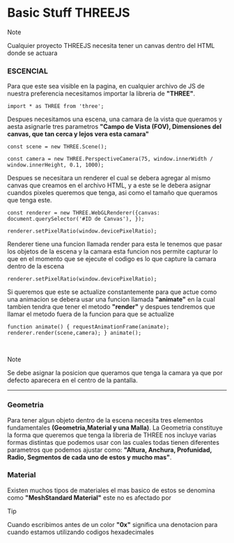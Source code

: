 # Basic Stuff THREEJS

> [!NOTE]
> Cualquier proyecto THREEJS necesita tener un canvas dentro del HTML donde se actuara 

### ESCENCIAL
Para que este sea visible en la pagina, en cualquier archivo de JS de nuestra preferencia necesitamos importar la libreria de **"THREE"**.

``` import * as THREE from 'three'; ```

Despues necesitamos una escena, una camara de la vista que queramos y aesta asignarle tres parametros **"Campo de Vista (FOV), Dimensiones del canvas, que tan cerca y lejos vera esta camara"**

``` const scene = new THREE.Scene();  ```

``` const camera = new THREE.PerspectiveCamera(75, window.innerWidth / window.innerHeight, 0.1, 1000); ```

Despues se necesitara un renderer el cual se debera agregar al mismo canvas que creamos en el archivo HTML, y a este se le debera asignar cuandos pixeles queremos que tenga, asi como el tamaño que queramos que tenga este.

``` const renderer = new THREE.WebGLRenderer({canvas: document.querySelector('#ID de Canvas'), }); ```

``` renderer.setPixelRatio(window.devicePixelRatio); ```

Renderer tiene una funcion llamada render para esta le tenemos que pasar los objetos de la escena y la camara esta funcion nos permite capturar lo que en el momento que se ejecute el codigo es lo que capture la camara dentro de la escena

``` renderer.setPixelRatio(window.devicePixelRatio); ```

Si queremos que este se actualize constantemente para que actue como una animacion se debera usar una funcion llamada **"animate"** en la cual tambien tendra que tener el metodo **"render"** y despues tendremos que llamar el metodo fuera de la funcion para que se actualize

``` function animate() { requestAnimationFrame(animate); renderer.render(scene,camera); } animate(); ```

<br>

> [!NOTE]
> Se debe asignar la posicion que queramos que tenga la camara ya que por defecto aparecera en el centro de la pantalla.

<hr>

### Geometria

Para tener algun objeto dentro de la escena necesita tres elementos fundamentales **(Geometria,Material y una Malla)**. La Geometria constituye la forma que queremos que tenga la libreria de THREE nos incluye varias formas distintas que podemos usar con las cuales todas tienen diferentes parametros que podemos ajustar como: **"Altura, Anchura, Profunidad, Radio, Segmentos de cada uno de estos y mucho mas"**.

### Material
Existen muchos tipos de materiales el mas basico de estos se denomina como **"MeshStandard Material"** este no es afectado por 

> [!TIP]
> Cuando escribimos antes de un color **"0x"** significa una denotacion para cuando estamos utilizando codigos hexadecimales 